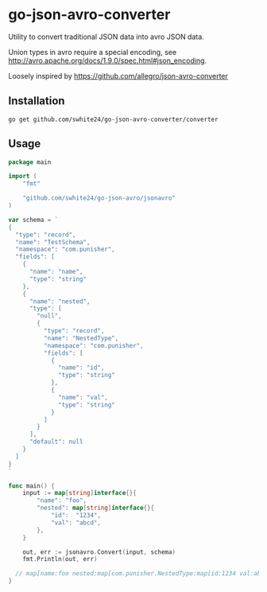 # go-json-avro-converter

Utility to convert traditional JSON data into avro JSON data.

Union types in avro require a special encoding, see http://avro.apache.org/docs/1.9.0/spec.html#json_encoding.

Loosely inspired by https://github.com/allegro/json-avro-converter

## Installation

```shell
go get github.com/swhite24/go-json-avro-converter/converter
```

## Usage

```go
package main

import (
	"fmt"

	"github.com/swhite24/go-json-avro/jsonavro"
)

var schema = `
{
  "type": "record",
  "name": "TestSchema",
  "namespace": "com.punisher",
  "fields": [
    {
      "name": "name",
      "type": "string"
    },
    {
      "name": "nested",
      "type": [
        "null",
        {
          "type": "record",
          "name": "NestedType",
          "namespace": "com.punisher",
          "fields": [
            {
              "name": "id",
              "type": "string"
            },
            {
              "name": "val",
              "type": "string"
            }
          ]
        }
      ],
      "default": null
    }
  ]
}
`

func main() {
	input := map[string]interface{}{
		"name": "foo",
		"nested": map[string]interface{}{
			"id":  "1234",
			"val": "abcd",
		},
	}

	out, err := jsonavro.Convert(input, schema)
	fmt.Println(out, err)

  // map[name:foo nested:map[com.punisher.NestedType:map[id:1234 val:abcd]]] <nil>
}
```
